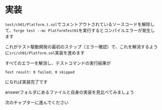# 実装
`test/ch01/Platform.t.sol`でコメントアウトされているソースコードを解除して、`forge test --mc PlatformTest01`を実行するとコンパイルエラーが発生します

これがテスト駆動開発の最初のステップ（エラー確認）で、これを解消するように`src/ch01/Platform.sol`実装を進めます

すべてのエラーを解消し、テストコマンドの実行結果が
```
Test result: 0 failed; 0 skipped
```
になれば実装完了です

answerフォルダにあるファイルと自身の実装を見比べてみましょう

次のチャプターに進んでください